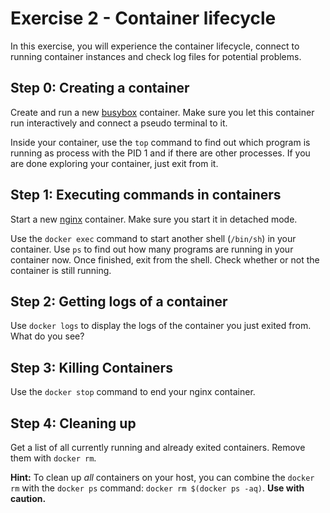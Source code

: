 # Exercise 2 - Container lifecycle

In this exercise, you will experience the container lifecycle, connect to running container instances and check log files for potential problems.

## Step 0: Creating a container

Create and run a new [busybox](https://hub.docker.com/_/busybox/) container. Make sure you let this container run interactively and connect a pseudo terminal to it.

Inside your container, use the `top` command to find out which program is running as process with the PID 1 and if there are other processes. If you are done exploring your container, just exit from it.

## Step 1: Executing commands in containers

Start a new [nginx](https://hub.docker.com/_/nginx/) container. Make sure you start it in detached mode.

Use the `docker exec` command to start another shell (`/bin/sh`) in your container. Use `ps` to find out how many programs are running in your container now. Once finished, exit from the shell. Check whether or not the container is still running.

## Step 2: Getting logs of a container

Use `docker logs` to display the logs of the container you just exited from. What do you see?

## Step 3: Killing Containers

Use the `docker stop` command to end your nginx container.

## Step 4: Cleaning up

Get a list of all currently running and already exited containers. Remove them with `docker rm`.

**Hint:** To clean up _all_ containers on your host, you can combine the `docker rm` with the `docker ps` command: `docker rm $(docker ps -aq)`.  **Use with caution.**

